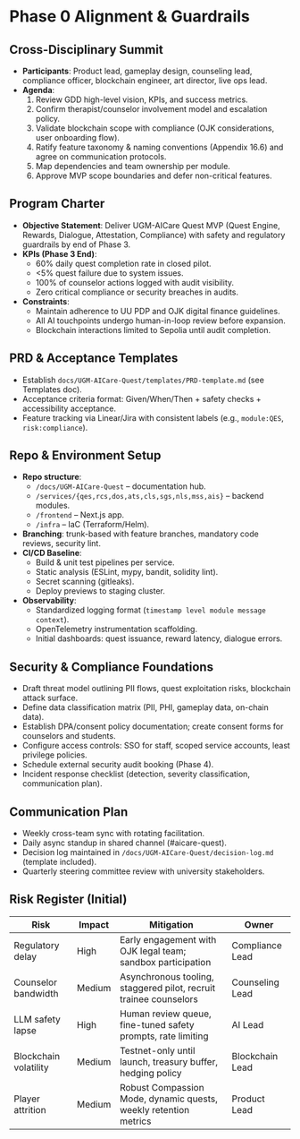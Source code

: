 # Phase 0 Alignment & Guardrails

## Cross-Disciplinary Summit
- **Participants**: Product lead, gameplay design, counseling lead, compliance officer, blockchain engineer, art director, live ops lead.
- **Agenda**:
  1. Review GDD high-level vision, KPIs, and success metrics.
  2. Confirm therapist/counselor involvement model and escalation policy.
  3. Validate blockchain scope with compliance (OJK considerations, user onboarding flow).
  4. Ratify feature taxonomy & naming conventions (Appendix 16.6) and agree on communication protocols.
  5. Map dependencies and team ownership per module.
  6. Approve MVP scope boundaries and defer non-critical features.

## Program Charter
- **Objective Statement**: Deliver UGM-AICare Quest MVP (Quest Engine, Rewards, Dialogue, Attestation, Compliance) with safety and regulatory guardrails by end of Phase 3.
- **KPIs (Phase 3 End)**:
  - 60% daily quest completion rate in closed pilot.
  - <5% quest failure due to system issues.
  - 100% of counselor actions logged with audit visibility.
  - Zero critical compliance or security breaches in audits.
- **Constraints**:
  - Maintain adherence to UU PDP and OJK digital finance guidelines.
  - All AI touchpoints undergo human-in-loop review before expansion.
  - Blockchain interactions limited to Sepolia until audit completion.

## PRD & Acceptance Templates
- Establish `docs/UGM-AICare-Quest/templates/PRD-template.md` (see Templates doc).
- Acceptance criteria format: Given/When/Then + safety checks + accessibility acceptance.
- Feature tracking via Linear/Jira with consistent labels (e.g., `module:QES`, `risk:compliance`).

## Repo & Environment Setup
- **Repo structure**:
  - `/docs/UGM-AICare-Quest` – documentation hub.
  - `/services/{qes,rcs,dos,ats,cls,sgs,nls,mss,ais}` – backend modules.
  - `/frontend` – Next.js app.
  - `/infra` – IaC (Terraform/Helm).
- **Branching**: trunk-based with feature branches, mandatory code reviews, security lint.
- **CI/CD Baseline**:
  - Build & unit test pipelines per service.
  - Static analysis (ESLint, mypy, bandit, solidity lint).
  - Secret scanning (gitleaks).
  - Deploy previews to staging cluster.
- **Observability**:
  - Standardized logging format (`timestamp level module message context`).
  - OpenTelemetry instrumentation scaffolding.
  - Initial dashboards: quest issuance, reward latency, dialogue errors.

## Security & Compliance Foundations
- Draft threat model outlining PII flows, quest exploitation risks, blockchain attack surface.
- Define data classification matrix (PII, PHI, gameplay data, on-chain data).
- Establish DPA/consent policy documentation; create consent forms for counselors and students.
- Configure access controls: SSO for staff, scoped service accounts, least privilege policies.
- Schedule external security audit booking (Phase 4).
- Incident response checklist (detection, severity classification, communication plan).

## Communication Plan
- Weekly cross-team sync with rotating facilitation.
- Daily async standup in shared channel (#aicare-quest).
- Decision log maintained in `/docs/UGM-AICare-Quest/decision-log.md` (template included).
- Quarterly steering committee review with university stakeholders.

## Risk Register (Initial)
| Risk | Impact | Mitigation | Owner |
| --- | --- | --- | --- |
| Regulatory delay | High | Early engagement with OJK legal team; sandbox participation | Compliance Lead |
| Counselor bandwidth | Medium | Asynchronous tooling, staggered pilot, recruit trainee counselors | Counseling Lead |
| LLM safety lapse | High | Human review queue, fine-tuned safety prompts, rate limiting | AI Lead |
| Blockchain volatility | Medium | Testnet-only until launch, treasury buffer, hedging policy | Blockchain Lead |
| Player attrition | Medium | Robust Compassion Mode, dynamic quests, weekly retention metrics | Product Lead |

